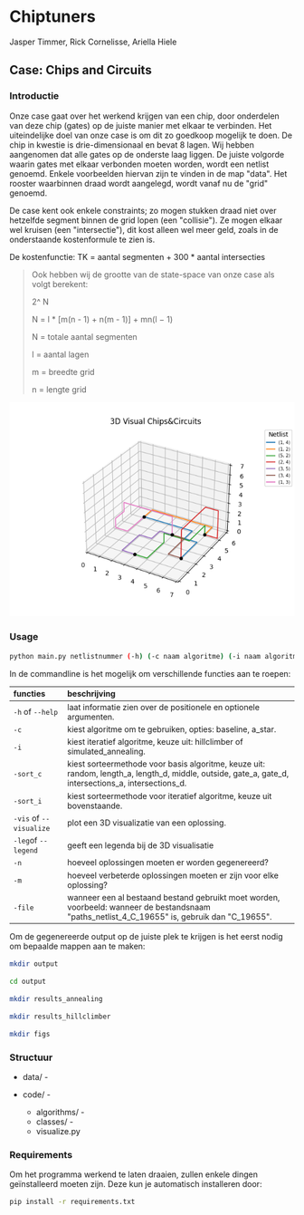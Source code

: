 # Chiptuners

Jasper Timmer, Rick Cornelisse, Ariella Hiele

## Case: Chips and Circuits

### Introductie
Onze case gaat over het werkend krijgen van een chip, door onderdelen van deze chip (gates) op de juiste manier met elkaar te verbinden. Het uiteindelijke doel van onze case is om dit zo goedkoop mogelijk te doen. De chip in kwestie is drie-dimensionaal en bevat 8 lagen. Wij hebben aangenomen dat alle gates op de onderste laag liggen. De juiste volgorde waarin gates met elkaar verbonden moeten worden, wordt een netlist genoemd. Enkele voorbeelden hiervan zijn te vinden in de map "data". Het rooster waarbinnen draad wordt aangelegd, wordt vanaf nu de "grid" genoemd.

De case kent ook enkele constraints; zo mogen stukken draad niet over hetzelfde segment binnen de grid lopen (een "collisie"). Ze mogen elkaar wel kruisen (een "intersectie"), dit kost alleen wel meer geld, zoals in de onderstaande kostenformule te zien is.

De kostenfunctie: TK = aantal segmenten + 300 * aantal intersecties

> Ook hebben wij de grootte van de state-space van onze case als volgt berekent:
>
> 2^ N
>
> N = l * [m(n - 1) + n(m - 1)] + mn(l − 1)
>
> N =  totale aantal segmenten
>
> l = aantal lagen
>
> m = breedte grid
>
> n = lengte grid


![visualisatie voorbeeld](photos/vis.png)

### Usage
```bash
python main.py netlistnummer (-h) (-c naam algoritme) (-i naam algoritme) (-vis) (-leg) (-n N) (-m N verbeteringen) (-file bestandsnaam)
```
In de commandline is het mogelijk om verschillende functies aan te roepen:

| functies               | beschrijving                                                        |
| :--------------------- | :------------------------------------------------------------------ |
| `-h` of `--help`       | laat informatie zien over de positionele en optionele argumenten.   |
| `-c`                   | kiest algoritme om te gebruiken, opties: baseline, a_star.          |
| `-i`                   | kiest iteratief algoritme, keuze uit: hillclimber of simulated_annealing.                           |
| `-sort_c`              | kiest sorteermethode voor basis algoritme, keuze uit: random, length_a, length_d, middle, outside, gate_a, gate_d, intersections_a, intersections_d. |
| `-sort_i`              | kiest sorteermethode voor iteratief algoritme, keuze uit bovenstaande.  |
| `-vis` of `--visualize`| plot een 3D visualizatie van een oplossing.                         |
| `-leg`of `--legend`    | geeft een legenda bij de 3D visualisatie                            |
| `-n`                   | hoeveel oplossingen moeten er worden gegenereerd?                   |
| `-m`                   | hoeveel verbeterde oplossingen moeten er zijn voor elke oplossing?  |
| `-file`                   | wanneer een al bestaand bestand gebruikt moet worden, voorbeeld: wanneer de bestandsnaam "paths_netlist_4_C_19655" is, gebruik dan "C_19655". |

Om de gegenereerde output op de juiste plek te krijgen is het eerst nodig om bepaalde mappen aan te maken:

```bash
mkdir output
```
```bash
cd output
```
```bash
mkdir results_annealing
```
```bash
mkdir results_hillclimber
```
```bash
mkdir figs
```
### Structuur
- data/ - 

- code/ -

    - algorithms/ -
    - classes/ - 
    - visualize.py

### Requirements
Om het programma werkend te laten draaien, zullen enkele dingen geïnstalleerd moeten zijn. Deze kun je automatisch installeren door: 

```bash
pip install -r requirements.txt
```
